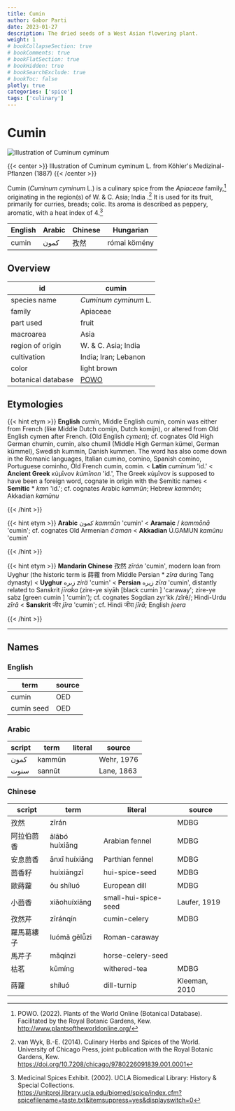 ```yaml
---
title: Cumin
author: Gabor Parti
date: 2023-01-27
description: The dried seeds of a West Asian flowering plant.
weight: 1
# bookCollapseSection: true
# bookComments: true
# bookFlatSection: true
# bookHidden: true
# bookSearchExclude: true
# bookToc: false
plotly: true
categories: ['spice']
tags: ['culinary']
---
```


# Cumin

![Illustration of Cuminum cyminum](/spice/images/kohler/cumin.png)

{{< center >}}
Illustration of Cuminum cyminum L. from Köhler's Medizinal-Pflanzen (1887)
{{< /center >}}

Cumin (*Cuminum cyminum* L.) is a culinary spice from the *Apiaceae* family,[^powo] originating in the region(s) of W. \& C. Asia; India .[^van_wyk_culinary_2014] It is used for its fruit, primarily for curries, breads; colic. Its aroma is described as peppery, aromatic, with a heat index of 4.[^ucla_medicinal_2002]

|English|Arabic|Chinese|  Hungarian |
|-------|------|-------|------------|
| cumin | كمون |   孜然  |római kömény|

## Overview

|        id        |                       cumin                       |
|------------------|---------------------------------------------------|
|   species name   |                *Cuminum cyminum* L.               |
|      family      |                      Apiaceae                     |
|     part used    |                       fruit                       |
|     macroarea    |                        Asia                       |
| region of origin |               W. \& C. Asia; India                |
|    cultivation   |                India; Iran; Lebanon               |
|       color      |                    light brown                    |
|botanical database|[POWO](https://powo.science.kew.org/taxon/840882-1)|

## Etymologies

{{< hint etym >}}
**English** *cumin*, Middle English cumin, comin was either from French (like Middle Dutch comijn, Dutch komijn), or altered from Old English cymen after French. (Old English *cymen*); cf. cognates Old High German chumin, cumin, also chumil (Middle High German kümel, German kümmel), Swedish kummin, Danish kummen. The word has also come down in the Romanic languages, Italian cumino, comino, Spanish comino, Portuguese cominho, Old French cumin, comin. < **Latin** *cumīnum* 'id.' < **Ancient Greek** κύμῑνον *kúmīnon* 'id.', The Greek κύμῑνον is supposed to have been a foreign word, cognate in origin with the Semitic names < **Semitic** * *kmn* 'id.'; cf. cognates Arabic *kammūn*; Hebrew *kammōn*; Akkadian *kamūnu*



{{< /hint >}}

{{< hint etym >}}
**Arabic** كمون *kammūn* 'cumin' < **Aramaic** / *kammōnā* 'cumin'; cf. cognates Old Armenian *čʿaman* < **Akkadian** Ú.GAMUN *kamūnu* 'cumin'



{{< /hint >}}

{{< hint etym >}}
**Mandarin Chinese** 孜然 *zī​rán* 'cumin', modern loan from Uyghur (the historic term is 蒔蘿 from Middle Persian * *zīra* during Tang dynasty) < **Uyghur** زىرە *zirä* 'cumin' < **Persian** زیره *zīra* 'cumin', distantly related to Sanskrit *jīraka* (zire-ye siyāh [black cumin ] 'caraway'; zire-ye sabz [green cumin ] 'cumin'); cf. cognates Sogdian zyr'kk /zîrê/; Hindi-Urdu *zīrā* < **Sanskrit** जीर *jīra* 'cumin'; cf. Hindi जीरा *jīrā*; English *jeera*



{{< /hint >}}

***

## Names

### English

|   term   |source|
|----------|------|
|   cumin  |  OED |
|cumin seed|  OED |

### Arabic

|script| term |literal|  source  |
|------|------|-------|----------|
| كمون |kammūn|       |Wehr, 1976|
| سنوت |sannūt|       |Lane, 1863|

### Chinese

|script|     term     |       literal      |    source   |
|------|--------------|--------------------|-------------|
|  孜然  |     zīrán    |                    |     MDBG    |
| 阿拉伯茴香|ālābó huíxiāng|   Arabian fennel   |     MDBG    |
| 安息茴香 | ānxī huíxiāng|   Parthian fennel  |     MDBG    |
|  茴香籽 |  huíxiāngzǐ  |   hui-spice-seed   |     MDBG    |
|  歐蒔蘿 |  ōu​ shí​luó |    European dill   |     MDBG    |
|  小茴香 | xiǎohuíxiāng |small-hui-spice-seed| Laufer, 1919|
|  孜然芹 |   zī​ránqín  |    cumin-celery    |     MDBG    |
| 羅馬葛縷子|luómǎ gě​lǚ​zi|    Roman-caraway   |             |
|  馬芹子 |    mǎqínzi   |  horse-celery-seed |             |
|  枯茗  |    kūmíng    |    withered-tea    |     MDBG    |
|  蒔蘿  |    shíluó    |     dill-turnip    |Kleeman, 2010|

[^powo]: POWO. (2022). Plants of the World Online (Botanical Database). Facilitated by the Royal Botanic Gardens, Kew. http://www.plantsoftheworldonline.org/
[^van_wyk_culinary_2014]: van Wyk, B.-E. (2014). Culinary Herbs and Spices of the World. University of Chicago Press, joint publication with the Royal Botanic Gardens, Kew. https://doi.org/10.7208/chicago/9780226091839.001.0001
[^ucla_medicinal_2002]: Medicinal Spices Exhibit. (2002). UCLA Biomedical Library: History & Special Collections. https://unitproj.library.ucla.edu/biomed/spice/index.cfm?spicefilename=taste.txt&itemsuppress=yes&displayswitch=0

